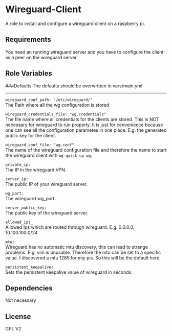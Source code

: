 Wireguard-Client
=========

A role to install and configure a wireguard client on a raspberry pi.  

Requirements
------------

You need an running wireguard server and you have to configure the client as a peer on the wireguard server. 

Role Variables
--------------

###Defaults
The defaults should be overwritten in vars/main.yml

----

`wireguard_conf_path: "/etc/wireguard/"`    
The Path where all the wg configuration is stored

`wireguard_credentials_file: "wg.credentials"`    
The file name where all credentials for the clients are stored. This is NOT necessary for wireguard to run properly. It is just for cenvenience because one can see all the configuration parametes in one place. E.g. the generated public key for the client. 

`wireguard_conf_file: "wg.conf"`    
The name of the wireguard configuration file and therefore the name to start the wireguard client with `wg-quick up wg`.

`private_ip:`    
The IP in the wireguard VPN.

`server_ip:`    
The public IP of your wireguard server.

`wg_port:`    
The wireguard wg_port.

`server_public_key:`    
The public key of the wireguard server.

`allowed_ips_`     
Allowed Ips which are routed through wireguard. E.g. 0.0.0.0, 10.100.100.0/24 

`mtu:`     
Wireguard has no automatic mtu discovery, this can lead to strange problems. E.g. vim is unusable. Therefore the mtu can be set to a specific value. I discovered a mtu 1285 for miy pis. So this will be the default here.

`persistent_keepalive:`    
Sets the persistent keepalive value of wireguard in seconds. 


Dependencies
------------

Not necessary

License
-------

GPL V2
